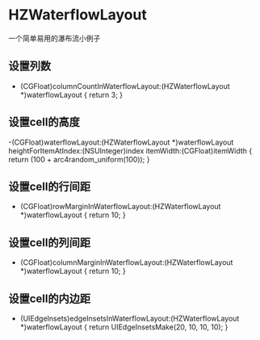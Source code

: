 # HZWaterflowLayout
一个简单易用的瀑布流小例子
## 设置列数
- (CGFloat)columnCountInWaterflowLayout:(HZWaterflowLayout *)waterflowLayout
{
return 3;
}
## 设置cell的高度 
-(CGFloat)waterflowLayout:(HZWaterflowLayout *)waterflowLayout heightForItemAtIndex:(NSUInteger)index itemWidth:(CGFloat)itemWidth
{
return (100 + arc4random_uniform(100));
}
## 设置cell的行间距 
- (CGFloat)rowMarginInWaterflowLayout:(HZWaterflowLayout *)waterflowLayout
{
return 10;
}
## 设置cell的列间距 
- (CGFloat)columnMarginInWaterflowLayout:(HZWaterflowLayout *)waterflowLayout
{
return 10;
}
## 设置cell的内边距 
- (UIEdgeInsets)edgeInsetsInWaterflowLayout:(HZWaterflowLayout *)waterflowLayout
{
return UIEdgeInsetsMake(20, 10, 10, 10);
}

